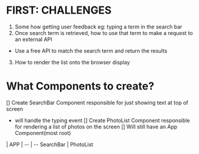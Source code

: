 # FIRST: CHALLENGES
1. Some how getting user feedback
eg: typing a term in the search bar
2. Once search term is retrieved, how to use that term to make a request to an external API
- Use a free API to match the search term and return the results
3. How to render the list onto the browser display

# What Components to create?
[] Create SearchBar Component responsible for just showing text at top of screen
  - will handle the typing event
[] Create PhotoList Component responsible for rendering a list of photos on the screen
[] Will still have an App Component(most root)

| APP |
-- | --
SearchBar | PhotoList
